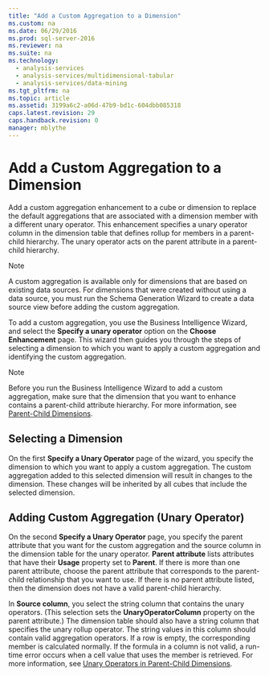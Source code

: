 ```yaml
---
title: "Add a Custom Aggregation to a Dimension"
ms.custom: na
ms.date: 06/29/2016
ms.prod: sql-server-2016
ms.reviewer: na
ms.suite: na
ms.technology: 
  - analysis-services
  - analysis-services/multidimensional-tabular
  - analysis-services/data-mining
ms.tgt_pltfrm: na
ms.topic: article
ms.assetid: 3199a6c2-a06d-47b9-bd1c-604dbb085318
caps.latest.revision: 29
caps.handback.revision: 0
manager: mblythe
---
```

# Add a Custom Aggregation to a Dimension
Add a custom aggregation enhancement to a cube or dimension to replace the default aggregations that are associated with a dimension member with a different unary operator. This enhancement specifies a unary operator column in the dimension table that defines rollup for members in a parent-child hierarchy. The unary operator acts on the parent attribute in a parent-child hierarchy.  
  
> [!NOTE]  
>  A custom aggregation is available only for dimensions that are based on existing data sources. For dimensions that were created without using a data source, you must run the Schema Generation Wizard to create a data source view before adding the custom aggregation.  
  
 To add a custom aggregation, you use the Business Intelligence Wizard, and select the **Specify a unary operator** option on the **Choose Enhancement** page. This wizard then guides you through the steps of selecting a dimension to which you want to apply a custom aggregation and identifying the custom aggregation.  
  
> [!NOTE]  
>  Before you run the Business Intelligence Wizard to add a custom aggregation, make sure that the dimension that you want to enhance contains a parent-child attribute hierarchy. For more information, see [Parent-Child Dimensions](../../Topics/TopicNameNotContainA/Parent-Child-Dimensions.md).  
  
## Selecting a Dimension  
 On the first **Specify a Unary Operator** page of the wizard, you specify the dimension to which you want to apply a custom aggregation. The custom aggregation added to this selected dimension will result in changes to the dimension. These changes will be inherited by all cubes that include the selected dimension.  
  
## Adding Custom Aggregation (Unary Operator)  
 On the second **Specify a Unary Operator** page, you specify the parent attribute that you want for the custom aggregation and the source column in the dimension table for the unary operator. **Parent attribute** lists attributes that have their **Usage** property set to **Parent**. If there is more than one parent attribute, choose the parent attribute that corresponds to the parent-child relationship that you want to use. If there is no parent attribute listed, then the dimension does not have a valid parent-child hierarchy.  
  
 In **Source column**, you select the string column that contains the unary operators. (This selection sets the **UnaryOperatorColumn** property on the parent attribute.) The dimension table should also have a string column that specifies the unary rollup operator. The string values in this column should contain valid aggregation operators. If a row is empty, the corresponding member is calculated normally. If the formula in a column is not valid, a run-time error occurs when a cell value that uses the member is retrieved. For more information, see [Unary Operators in Parent-Child Dimensions](../../Topics/TopicNameNotContainA/Unary-Operators-in-Parent-Child-Dimensions.md).